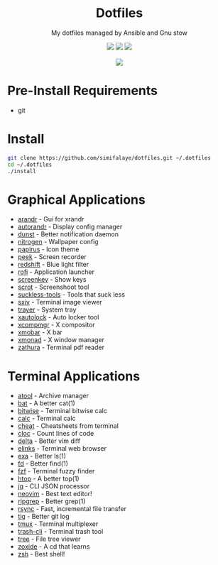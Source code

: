 <h1 align="center">Dotfiles</h1>
<p align="center">My dotfiles managed by Ansible and Gnu stow</p>
<p align="center">
  <img src="https://img.shields.io/badge/OS-ubuntu_22.04-orange.svg" />
  <img src="https://img.shields.io/badge/Editor-vim-brightgreen.svg" />
  <img src="https://img.shields.io/badge/Shell-zsh-yellow.svg" />
  <br><br>
  <img src="https://i.imgur.com/pVGr7tX.png">
</p>

# Pre-Install Requirements

- git

# Install

```sh
git clone https://github.com/simifalaye/dotfiles.git ~/.dotfiles
cd ~/.dotfiles
./install
```

# Graphical Applications

- [arandr](https://christian.amsuess.com/tools/arandr/) - Gui for xrandr
- [autorandr](https://github.com/phillipberndt/autorandr) - Display config manager
- [dunst](https://github.com/dunst-project/dunst) - Better notification daemon
- [nitrogen](https://wiki.archlinux.org/index.php/nitrogen) - Wallpaper config
- [papirus](https://github.com/PapirusDevelopmentTeam/papirus-icon-theme) - Icon theme
- [peek](https://github.com/phw/peek) - Screen recorder
- [redshift](http://jonls.dk/redshift/) - Blue light filter
- [rofi](https://github.com/davatorium/rofi) - Application launcher
- [screenkey](https://gitlab.com/screenkey/screenkey) - Show keys
- [scrot](https://github.com/dreamer/scrot) - Screenshoot tool
- [suckless-tools](https://tools.suckless.org/) - Tools that suck less
- [sxiv](https://github.com/muennich/sxiv) - Terminal image viewer
- [trayer](https://github.com/sargon/trayer-srg) - System tray
- [xautolock](_blank) - Auto locker tool
- [xcompmgr](https://wiki.archlinux.org/title/xcompmgr) - X compositor
- [xmobar](https://github.com/jaor/xmobar) - X bar
- [xmonad](https://xmonad.org/) - X window manager
- [zathura](https://pwmt.org) - Terminal pdf reader

# Terminal Applications

- [atool](https://www.nongnu.org/atool/) - Archive manager
- [bat](https://github.com/sharkdp/bat) - A better cat(1)
- [bitwise](https://github.com/mellowcandle/bitwise) - Terminal bitwise calc
- [calc](https://packages.ubuntu.com/focal/calc) - Terminal calc
- [cheat](https://github.com/chubin/cheat.sh) - Cheatsheets from terminal
- [cloc](http://cloc.sourceforge.net/) - Count lines of code
- [delta](https://github.com/dandavison/delta) - Better vim diff
- [elinks](http://elinks.or.cz/) - Terminal web browser
- [exa](https://github.com/ogham/exa) - Better ls(1)
- [fd](https://github.com/sharkdp/fd) - Better find(1)
- [fzf](https://github.com/junegunn/fzf) - Terminal fuzzy finder
- [htop](https://htop.dev/) - A better top(1)
- [jq](https://stedolan.github.io/jq/) - CLI JSON processor
- [neovim](https://neovim.io/) - Best text editor!
- [ripgrep](https://github.com/BurntSushi/ripgrep) - Better grep(1)
- [rsync](https://rsync.samba.org/) - Fast, incremental file transfer
- [tig](https://github.com/jonas/tig) - Better git log
- [tmux](https://github.com/tmux/tmux) - Terminal multiplexer
- [trash-cli](https://github.com/andreafrancia/trash-cli) - Terminal trash tool
- [tree](_blank) - File tree viewer
- [zoxide](https://github.com/ajeetdsouza/zoxide) - A cd that learns
- [zsh](https://www.zsh.org/) - Best shell!
